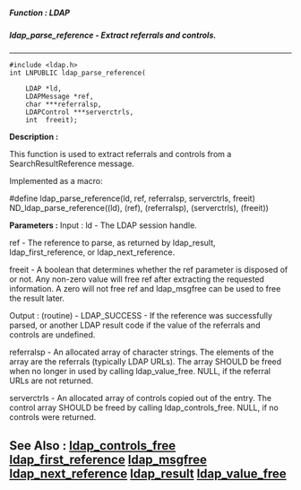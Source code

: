 ##### Function : LDAP
##### ldap_parse_reference - Extract referrals and controls.
---
```
#include <ldap.h>
int LNPUBLIC ldap_parse_reference(

	LDAP *ld,
	LDAPMessage *ref,
	char ***referralsp,
	LDAPControl ***serverctrls,
	int  freeit);
```
**Description :**

This function is used to extract referrals and controls from a 
SearchResultReference message.

Implemented as a macro:

#define ldap_parse_reference(ld, ref, referralsp, serverctrls, freeit)\
	        ND_ldap_parse_reference((ld), (ref), (referralsp), 
(serverctrls), (freeit))

**Parameters :**
Input :
ld  -  The LDAP session handle.

ref  -  The reference to parse, as returned by ldap_result, ldap_first_reference, or ldap_next_reference.

freeit  -  A boolean that determines whether the ref parameter is disposed of or not.  Any non-zero value will free ref after extracting the requested information.  A zero will not free ref and ldap_msgfree can be used to free the result later.

Output :
(routine)  -  LDAP_SUCCESS  - If the reference was successfully parsed, or another LDAP result code if the value of the referrals and controls are undefined.


referralsp  -  An allocated array of character strings.  The elements of the array are  the referrals (typically LDAP URLs).  The array SHOULD be freed when no longer in used by calling ldap_value_free.  NULL, if the referral URLs are not returned.

serverctrls  -  An allocated array of controls copied out of the entry. The control array  SHOULD be freed by calling ldap_controls_free.  NULL, if no controls were returned.


**See Also :**
[ldap_controls_free](/reference/Func/ldap_controls_free)
[ldap_first_reference](/reference/Func/ldap_first_reference)
[ldap_msgfree](/reference/Func/ldap_msgfree)
[ldap_next_reference](/reference/Func/ldap_next_reference)
[ldap_result](/reference/Func/ldap_result)
[ldap_value_free](/reference/Func/ldap_value_free)
---
